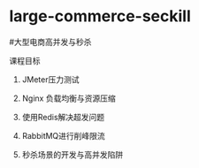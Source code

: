 # large-commerce-seckill

#大型电商高并发与秒杀

课程目标

1. JMeter压力测试

2. Nginx 负载均衡与资源压缩

3. 使用Redis解决超发问题

4. RabbitMQ进行削峰限流

5. 秒杀场景的开发与高并发陷阱